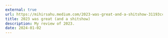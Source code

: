 ```yaml
---
external: true
url: https://mihirsahu.medium.com/2023-was-great-and-a-shitshow-31193cc2d682
title: 2023 was great (and a shitshow)
description: My review of 2023.
date: 2024-01-02
---
```

